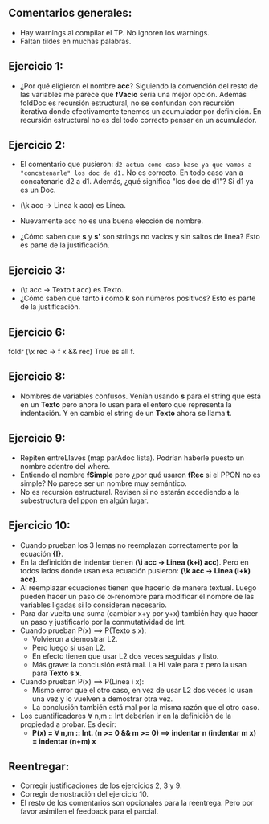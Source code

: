 ## Comentarios generales:
* Hay warnings al compilar el TP. No ignoren los warnings.
* Faltan tildes en muchas palabras.

## Ejercicio 1:
* ¿Por qué eligieron el nombre **acc**? Siguiendo la convención del resto de las variables me parece que **fVacio** sería una mejor opción. Además foldDoc es recursión estructural, no se confundan con recursión iterativa donde efectivamente tenemos un acumulador por definición. En recursión estructural no es del todo correcto pensar en un acumulador.

## Ejercicio 2:
* El comentario que pusieron:
    `d2 actua como caso base ya que vamos a "concatenarle" los doc de d1.`
  No es correcto. En todo caso van a concatenarle d2 a d1. Además, ¿qué significa "los doc de d1"? Si d1 ya es un Doc.

* (\k acc -> Linea k acc) es Linea.
* Nuevamente acc no es una buena elección de nombre.
* ¿Cómo saben que **s** y **s'** son strings no vacios y sin saltos de linea? Esto es parte de la justificación.

## Ejercicio 3:
* (\t acc -> Texto t acc) es Texto.
* ¿Cómo saben que tanto **i** como **k** son números positivos? Esto es parte de la justificación.

## Ejercicio 6:
foldr (\x rec -> f x && rec) True es all f.

## Ejercicio 8:
* Nombres de variables confusos. Venían usando **s** para el string que está en un **Texto** pero ahora lo usan para el entero que representa la indentación. Y en cambio el string de un **Texto** ahora se llama **t**.

## Ejercicio 9:
* Repiten entreLlaves (map parAdoc lista). Podrían haberle puesto un nombre adentro del where.
* Entiendo el nombre **fSimple** pero ¿por qué usaron **fRec** si el PPON no es simple? No parece ser un nombre muy semántico.
* No es recursión estructural. Revisen si no estarán accediendo a la subestructura del ppon en algún lugar.

## Ejercicio 10:
* Cuando prueban los 3 lemas no reemplazan correctamente por la ecuación **{I}**.
* En la definición de indentar tienen **(\i acc -> Linea (k+i) acc)**.
  Pero en todos lados donde usan esa ecuación pusieron: **(\k acc -> Linea (i+k) acc)**.
* Al reemplazar ecuaciones tienen que hacerlo de manera textual. Luego pueden hacer un paso de α-renombre para modificar el nombre de las variables ligadas si lo consideran necesario.
* Para dar vuelta una suma (cambiar x+y por y+x) también hay que hacer un paso y justificarlo por la conmutatividad de Int.
* Cuando prueban P(x) ⟹ P(Texto s x):
    - Volvieron a demostrar L2.
    - Pero luego sí usan L2.
    - En efecto tienen que usar L2 dos veces seguidas y listo.
    - Más grave: la conclusión está mal. La HI vale para x pero la usan    para **Texto s x**.
* Cuando prueban P(x) ⟹ P(Linea i x):
    - Mismo error que el otro caso, en vez de usar L2 dos veces lo usan una vez y lo vuelven a demostrar otra vez.
    - La conclusión también está mal por la misma razón que el otro caso.
* Los cuantificadores ∀ n,m :: Int deberían ir en la definición de la propiedad a probar. Es decir:
    - **P(x) = ∀ n,m :: Int. (n >= 0 && m >= 0) ⟹ indentar n (indentar m x) = indentar (n+m) x**

## Reentregar:
* Corregir justificaciones de los ejercicios 2, 3 y 9.
* Corregir demostración del ejercicio 10.
* El resto de los comentarios son opcionales para la reentrega. Pero por favor asimilen el feedback para el parcial.